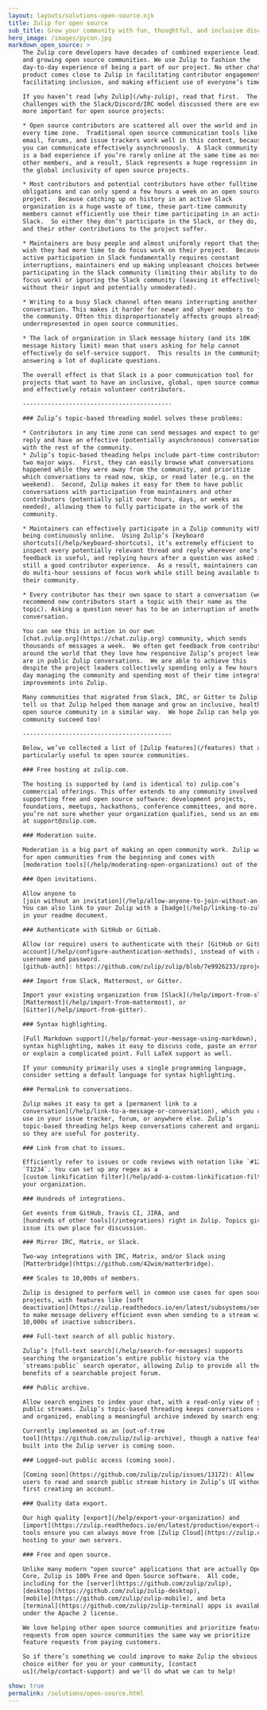 ```yaml
---
layout: layouts/solutions-open-source.njk
title: Zulip for open source
sub_title: Grow your community with fun, thoughtful, and inclusive discussion.
hero_image: /images/pycon.jpg
markdown_open_source: >
    The Zulip core developers have decades of combined experience leading
    and growing open source communities. We use Zulip to fashion the
    day-to-day experience of being a part of our project. No other chat
    product comes close to Zulip in facilitating contributor engagement,
    facilitating inclusion, and making efficient use of everyone’s time.

    If you haven’t read [why Zulip](/why-zulip), read that first.  The
    challenges with the Slack/Discord/IRC model discussed there are even
    more important for open source projects:

    * Open source contributors are scattered all over the world and in
    every time zone.  Traditional open source communication tools like
    email, forums, and issue trackers work well in this context, because
    you can communicate effectively asynchronously.  A Slack community
    is a bad experience if you’re rarely online at the same time as most
    other members, and a result, Slack represents a huge regression in
    the global inclusivity of open source projects.

    * Most contributors and potential contributors have other fulltime
    obligations and can only spend a few hours a week on an open source
    project.  Because catching up on history in an active Slack
    organization is a huge waste of time, these part-time community
    members cannot efficiently use their time participating in an active
    Slack.  So either they don’t participate in the Slack, or they do,
    and their other contributions to the project suffer.

    * Maintainers are busy people and almost uniformly report that they
    wish they had more time to do focus work on their project.  Because
    active participation in Slack fundamentally requires constant
    interruptions, maintainers end up making unpleasant choices between
    participating in the Slack community (limiting their ability to do
    focus work) or ignoring the Slack community (leaving it effectively
    without their input and potentially unmoderated).

    * Writing to a busy Slack channel often means interrupting another existing
    conversation. This makes it harder for newer and shyer members to jump into
    the community. Often this disproportionately affects groups already
    underrepresented in open source communities.

    * The lack of organization in Slack message history (and its 10K
    message history limit) mean that users asking for help cannot
    effectively do self-service support.  This results in the community
    answering a lot of duplicate questions.

    The overall effect is that Slack is a poor communication tool for
    projects that want to have an inclusive, global, open source community
    and effectively retain volunteer contributors.

    ------------------------------------------

    ### Zulip’s topic-based threading model solves these problems:

    * Contributors in any time zone can send messages and expect to get a
    reply and have an effective (potentially asynchronous) conversation
    with the rest of the community.
    * Zulip’s topic-based theading helps include part-time contributors in
    two major ways.  First, they can easily browse what conversations
    happened while they were away from the community, and prioritize
    which conversations to read now, skip, or read later (e.g. on the
    weekend).  Second, Zulip makes it easy for them to have public
    conversations with participation from maintainers and other
    contributors (potentially split over hours, days, or weeks as
    needed), allowing them to fully participate in the work of the
    community.

    * Maintainers can effectively participate in a Zulip community without
    being continuously online.  Using Zulip’s [keyboard
    shortcuts](/help/keyboard-shortcuts), it’s extremely efficient to
    inspect every potentially relevant thread and reply wherever one’s
    feedback is useful, and replying hours after a question was asked is
    still a good contributor experience.  As a result, maintainers can
    do multi-hour sessions of focus work while still being available to
    their community.

    * Every contributor has their own space to start a conversation (we
    recommend new contributors start a topic with their name as the
    topic). Asking a question never has to be an interruption of another
    conversation.

    You can see this in action in our own
    [chat.zulip.org](https://chat.zulip.org) community, which sends
    thousands of messages a week.  We often get feedback from contributors
    around the world that they love how responsive Zulip’s project leaders
    are in public Zulip conversations.  We are able to achieve this
    despite the project leaders collectively spending only a few hours a
    day managing the community and spending most of their time integrating
    improvements into Zulip.

    Many communities that migrated from Slack, IRC, or Gitter to Zulip
    tell us that Zulip helped them manage and grow an inclusive, healthy
    open source community in a similar way.  We hope Zulip can help your
    community succeed too!

    ------------------------------------------

    Below, we’ve collected a list of [Zulip features](/features) that are
    particularly useful to open source communities.

    ### Free hosting at zulip.com.

    The hosting is supported by (and is identical to) zulip.com’s
    commercial offerings. This offer extends to any community involved in
    supporting free and open source software: development projects,
    foundations, meetups, hackathons, conference committees, and more. If
    you’re not sure whether your organization qualifies, send us an email
    at support@zulip.com.

    ### Moderation suite.

    Moderation is a big part of making an open community work. Zulip was built
    for open communities from the beginning and comes with
    [moderation tools](/help/moderating-open-organizations) out of the box.

    ### Open invitations.

    Allow anyone to
    [join without an invitation](/help/allow-anyone-to-join-without-an-invitation).
    You can also link to your Zulip with a [badge](/help/linking-to-zulip)
    in your readme document.

    ### Authenticate with GitHub or GitLab.

    Allow (or require) users to authenticate with their [GitHub or GitLab
    account](/help/configure-authentication-methods), instead of with a
    username and password.
    [github-auth]: https://github.com/zulip/zulip/blob/7e9926233/zproject/prod_settings_template.py#L112

    ### Import from Slack, Mattermost, or Gitter.

    Import your existing organization from [Slack](/help/import-from-slack),
    [Mattermost](/help/import-from-mattermost), or
    [Gitter](/help/import-from-gitter).

    ### Syntax highlighting.

    [Full Markdown support](/help/format-your-message-using-markdown), including
    syntax highlighting, makes it easy to discuss code, paste an error message,
    or explain a complicated point. Full LaTeX support as well.

    If your community primarily uses a single programming language,
    consider setting a default language for syntax highlighting.

    ### Permalink to conversations.

    Zulip makes it easy to get a [permanent link to a
    conversation](/help/link-to-a-message-or-conversation), which you can
    use in your issue tracker, forum, or anywhere else. Zulip’s
    topic-based threading helps keep conversations coherent and organized
    so they are useful for posterity.

    ### Link from chat to issues.

    Efficiently refer to issues or code reviews with notation like `#1234` or
    `T1234`. You can set up any regex as a
    [custom linkification filter](/help/add-a-custom-linkification-filter) for
    your organization.

    ### Hundreds of integrations.

    Get events from GitHub, Travis CI, JIRA, and
    [hundreds of other tools](/integrations) right in Zulip. Topics give each
    issue its own place for discussion.

    ### Mirror IRC, Matrix, or Slack.

    Two-way integrations with IRC, Matrix, and/or Slack using
    [Matterbridge](https://github.com/42wim/matterbridge).

    ### Scales to 10,000s of members.

    Zulip is designed to perform well in common use cases for open source
    projects, with features like [soft
    deactivation](https://zulip.readthedocs.io/en/latest/subsystems/sending-messages.html#soft-deactivation)
    to make message delivery efficient even when sending to a stream with
    10,000s of inactive subscribers.

    ### Full-text search of all public history.

    Zulip’s [full-text search](/help/search-for-messages) supports
    searching the organization’s entire public history via the
    `streams:public` search operator, allowing Zulip to provide all the
    benefits of a searchable project forum.

    ### Public archive.

    Allow search engines to index your chat, with a read-only view of your
    public streams. Zulip’s topic-based threading keeps conversations coherent
    and organized, enabling a meaningful archive indexed by search engines.

    Currently implemented as an [out-of-tree
    tool](https://github.com/zulip/zulip-archive), though a native feature
    built into the Zulip server is coming soon.

    ### Logged-out public access (coming soon).

    [Coming soon](https://github.com/zulip/zulip/issues/13172): Allow
    users to read and search public stream history in Zulip’s UI without
    first creating an account.

    ### Quality data export.

    Our high quality [export](/help/export-your-organization) and
    [import](https://zulip.readthedocs.io/en/latest/production/export-and-import.html)
    tools ensure you can always move from [Zulip Cloud](https://zulip.com)
    hosting to your own servers.

    ### Free and open source.

    Unlike many modern "open source" applications that are actually Open
    Core, Zulip is 100% Free and Open Source software.  All code,
    including for the [server](https://github.com/zulip/zulip),
    [desktop](https://github.com/zulip/zulip-desktop),
    [mobile](https://github.com/zulip/zulip-mobile), and beta
    [terminal](https://github.com/zulip/zulip-terminal) apps is available
    under the Apache 2 license.

    We love helping other open source communities and prioritize feature
    requests from open source communities the same way we prioritize
    feature requests from paying customers.

    So if there’s something we could improve to make Zulip the obvious
    choice either for you or your community, [contact
    us](/help/contact-support) and we'll do what we can to help!

show: true
permalink: /solutions/open-source.html
---
```

